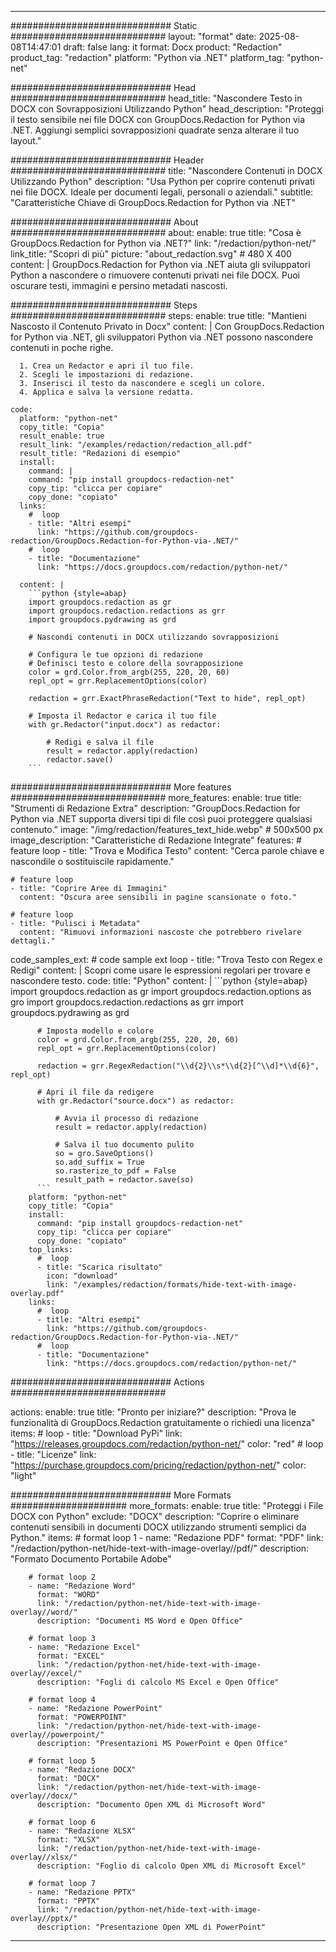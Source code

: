 
---
############################# Static ############################
layout: "format"
date:  2025-08-08T14:47:01
draft: false
lang: it
format: Docx
product: "Redaction"
product_tag: "redaction"
platform: "Python via .NET"
platform_tag: "python-net"

############################# Head ############################
head_title: "Nascondere Testo in DOCX con Sovrapposizioni Utilizzando Python"
head_description: "Proteggi il testo sensibile nei file DOCX con GroupDocs.Redaction for Python via .NET. Aggiungi semplici sovrapposizioni quadrate senza alterare il tuo layout."

############################# Header ############################
title: "Nascondere Contenuti in DOCX Utilizzando Python" 
description: "Usa Python per coprire contenuti privati nei file DOCX. Ideale per documenti legali, personali o aziendali."
subtitle: "Caratteristiche Chiave di GroupDocs.Redaction for Python via .NET" 

############################# About ############################
about:
    enable: true
    title: "Cosa è GroupDocs.Redaction for Python via .NET?"
    link: "/redaction/python-net/"
    link_title: "Scopri di più"
    picture: "about_redaction.svg" # 480 X 400
    content: |
       GroupDocs.Redaction for Python via .NET aiuta gli sviluppatori Python a nascondere o rimuovere contenuti privati nei file DOCX. Puoi oscurare testi, immagini e persino metadati nascosti.

############################# Steps ############################
steps:
    enable: true
    title: "Mantieni Nascosto il Contenuto Privato in Docx"
    content: |
      Con GroupDocs.Redaction for Python via .NET, gli sviluppatori Python via .NET possono nascondere contenuti in poche righe.
      
      1. Crea un Redactor e apri il tuo file.
      2. Scegli le impostazioni di redazione.
      3. Inserisci il testo da nascondere e scegli un colore.
      4. Applica e salva la versione redatta.
   
    code:
      platform: "python-net"
      copy_title: "Copia"
      result_enable: true
      result_link: "/examples/redaction/redaction_all.pdf"
      result_title: "Redazioni di esempio"
      install:
        command: |
        command: "pip install groupdocs-redaction-net"
        copy_tip: "clicca per copiare"
        copy_done: "copiato"
      links:
        #  loop
        - title: "Altri esempi"
          link: "https://github.com/groupdocs-redaction/GroupDocs.Redaction-for-Python-via-.NET/"
        #  loop
        - title: "Documentazione"
          link: "https://docs.groupdocs.com/redaction/python-net/"
          
      content: |
        ```python {style=abap}
        import groupdocs.redaction as gr
        import groupdocs.redaction.redactions as grr
        import groupdocs.pydrawing as grd

        # Nascondi contenuti in DOCX utilizzando sovrapposizioni

        # Configura le tue opzioni di redazione
        # Definisci testo e colore della sovrapposizione
        color = grd.Color.from_argb(255, 220, 20, 60)
        repl_opt = grr.ReplacementOptions(color)
                
        redaction = grr.ExactPhraseRedaction("Text to hide", repl_opt)

        # Imposta il Redactor e carica il tuo file
        with gr.Redactor("input.docx") as redactor:

            # Redigi e salva il file
            result = redactor.apply(redaction)
            redactor.save()
        ```            


############################# More features ############################
more_features:
  enable: true
  title: "Strumenti di Redazione Extra"
  description: "GroupDocs.Redaction for Python via .NET supporta diversi tipi di file così puoi proteggere qualsiasi contenuto."
  image: "/img/redaction/features_text_hide.webp" # 500x500 px
  image_description: "Caratteristiche di Redazione Integrate"
  features:
    # feature loop
    - title: "Trova e Modifica Testo"
      content: "Cerca parole chiave e nascondile o sostituiscile rapidamente."

    # feature loop
    - title: "Coprire Aree di Immagini"
      content: "Oscura aree sensibili in pagine scansionate o foto."

    # feature loop
    - title: "Pulisci i Metadata"
      content: "Rimuovi informazioni nascoste che potrebbero rivelare dettagli."
      
  code_samples_ext:
    # code sample ext loop
    - title: "Trova Testo con Regex e Redigi"
      content: |
        Scopri come usare le espressioni regolari per trovare e nascondere testo.
      code:
        title: "Python"
        content: |
          ```python {style=abap}
          import groupdocs.redaction as gr
          import groupdocs.redaction.options as gro
          import groupdocs.redaction.redactions as grr
          import groupdocs.pydrawing as grd

          # Imposta modello e colore
          color = grd.Color.from_argb(255, 220, 20, 60)
          repl_opt = grr.ReplacementOptions(color)

          redaction = grr.RegexRedaction("\\d{2}\\s*\\d{2}[^\\d]*\\d{6}", repl_opt)

          # Apri il file da redigere
          with gr.Redactor("source.docx") as redactor:

              # Avvia il processo di redazione
              result = redactor.apply(redaction)

              # Salva il tuo documento pulito
              so = gro.SaveOptions()
              so.add_suffix = True
              so.rasterize_to_pdf = False
              result_path = redactor.save(so)
          ```
        platform: "python-net"
        copy_title: "Copia"
        install:
          command: "pip install groupdocs-redaction-net"
          copy_tip: "clicca per copiare"
          copy_done: "copiato"
        top_links:
          #  loop
          - title: "Scarica risultato"
            icon: "download"
            link: "/examples/redaction/formats/hide-text-with-image-overlay.pdf"
        links:
          #  loop
          - title: "Altri esempi"
            link: "https://github.com/groupdocs-redaction/GroupDocs.Redaction-for-Python-via-.NET/"
          #  loop
          - title: "Documentazione"
            link: "https://docs.groupdocs.com/redaction/python-net/"


############################# Actions ############################

actions:
  enable: true
  title: "Pronto per iniziare?"
  description: "Prova le funzionalità di GroupDocs.Redaction gratuitamente o richiedi una licenza"
  items:
    #  loop
    - title: "Download PyPi"
      link: "https://releases.groupdocs.com/redaction/python-net/"
      color: "red"
        #  loop
    - title: "Licenze"
      link: "https://purchase.groupdocs.com/pricing/redaction/python-net/"
      color: "light"


############################# More Formats #####################
more_formats:
    enable: true
    title: "Proteggi i File DOCX con Python"
    exclude: "DOCX"
    description: "Coprire o eliminare contenuti sensibili in documenti DOCX utilizzando strumenti semplici da Python."
    items: 
        # format loop 1
        - name: "Redazione PDF"
          format: "PDF"
          link: "/redaction/python-net/hide-text-with-image-overlay//pdf/"
          description: "Formato Documento Portabile Adobe"

        # format loop 2
        - name: "Redazione Word"
          format: "WORD"
          link: "/redaction/python-net/hide-text-with-image-overlay//word/"
          description: "Documenti MS Word e Open Office"
          
        # format loop 3
        - name: "Redazione Excel"
          format: "EXCEL"
          link: "/redaction/python-net/hide-text-with-image-overlay//excel/"
          description: "Fogli di calcolo MS Excel e Open Office"

        # format loop 4
        - name: "Redazione PowerPoint"
          format: "POWERPOINT"
          link: "/redaction/python-net/hide-text-with-image-overlay//powerpoint/"
          description: "Presentazioni MS PowerPoint e Open Office"

        # format loop 5
        - name: "Redazione DOCX"
          format: "DOCX"
          link: "/redaction/python-net/hide-text-with-image-overlay//docx/"
          description: "Documento Open XML di Microsoft Word"
          
        # format loop 6
        - name: "Redazione XLSX"
          format: "XLSX"
          link: "/redaction/python-net/hide-text-with-image-overlay//xlsx/"
          description: "Foglio di calcolo Open XML di Microsoft Excel"
          
        # format loop 7
        - name: "Redazione PPTX"
          format: "PPTX"
          link: "/redaction/python-net/hide-text-with-image-overlay//pptx/"
          description: "Presentazione Open XML di PowerPoint"


---